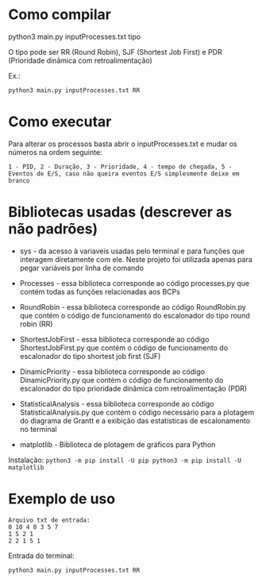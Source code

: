 # Como compilar

python3 main.py inputProcesses.txt tipo

O tipo pode ser RR (Round Robin), SJF (Shortest Job First) e PDR (Prioridade dinâmica com retroalimentação)

Ex.:
```
python3 main.py inputProcesses.txt RR
```

# Como executar

Para alterar os processos basta abrir o inputProcesses.txt e mudar os números na ordem seguinte:

    1 - PID, 2 - Duração, 3 - Prioridade, 4 - tempo de chegada, 5 - Eventos de E/S, caso não queira eventos E/S simplesmente deixe em branco

# Bibliotecas usadas (descrever as não padrões)

* sys - da acesso à variaveis usadas pelo terminal e para funções que interagem diretamente com ele. Neste projeto foi utilizada apenas para pegar variáveis por linha de comando

* Processes - essa biblioteca corresponde ao código processes.py que contém todas as funções relacionadas aos BCPs

* RoundRobin - essa biblioteca corresponde ao código RoundRobin.py que contém o código de funcionamento do escalonador do tipo round robin (RR)

* ShortestJobFirst - essa biblioteca corresponde ao código ShortestJobFirst.py que contém o código de funcionamento do escalonador do tipo shortest job first (SJF)

* DinamicPriority - essa biblioteca corresponde ao código DinamicPriority.py que contém o código de funcionamento do escalonador do tipo prioridade dinâmica com retroalimentação (PDR)

* StatisticalAnalysis - essa biblioteca corresponde ao código StatisticalAnalysis.py que contém o código necessário para a plotagem do diagrama de Grantt e a exibição das estatísticas de escalonamento no terminal

* matplotlib - Biblioteca de plotagem de gráficos para Python

Instalação:
    ```
    python3 -m pip install -U pip
    python3 -m pip install -U matplotlib
    ```

# Exemplo de uso

    Arquivo txt de entrada:
    0 10 4 0 3 5 7
    1 5 2 1
    2 2 1 5 1

Entrada do terminal:
```
python3 main.py inputProcesses.txt RR
```
